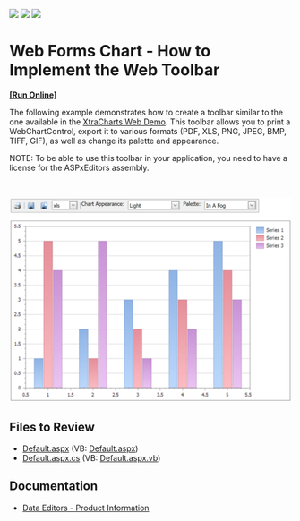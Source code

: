 <!-- default badges list -->
![](https://img.shields.io/endpoint?url=https://codecentral.devexpress.com/api/v1/VersionRange/128575964/14.2.3%2B)
[![](https://img.shields.io/badge/Open_in_DevExpress_Support_Center-FF7200?style=flat-square&logo=DevExpress&logoColor=white)](https://supportcenter.devexpress.com/ticket/details/E1312)
[![](https://img.shields.io/badge/📖_How_to_use_DevExpress_Examples-e9f6fc?style=flat-square)](https://docs.devexpress.com/GeneralInformation/403183)
<!-- default badges end -->

# Web Forms Chart - How to Implement the Web Toolbar
<!-- run online -->
**[[Run Online]](https://codecentral.devexpress.com/e1312/)**
<!-- run online end -->


<p>The following example demonstrates how to create a toolbar similar to the one available in the <a href="http://demos.devexpress.com/XtraChartsDemos/">XtraCharts Web Demo</a>. This toolbar allows you to print a WebChartControl, export it to various formats (PDF, XLS, PNG, JPEG, BMP, TIFF, GIF), as well as change its palette and appearance.</p><p>NOTE: To be able to use this toolbar in your application, you need to have a license for the ASPxEditors assembly.</p>

<br/>

![Chart toolbar](./images/chart-toolber.png)

## Files to Review

* [Default.aspx](./CS/WebSite/Default.aspx) (VB: [Default.aspx](./VB/WebSite/Default.aspx))
* [Default.aspx.cs](./CS/WebSite/Default.aspx.cs) (VB: [Default.aspx.vb](./VB/WebSite/Default.aspx.vb))

## Documentation

* [Data Editors - Product Information](https://docs.devexpress.com/AspNet/7898/components/data-editors/product-information)
